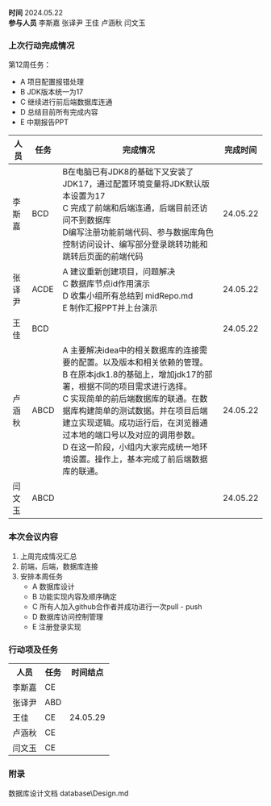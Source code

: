 **时间**  2024.05.22  
**参与人员**  李斯嘉  张译尹  王佳  卢涵秋  闫文玉  
### 上次行动完成情况  

第12周任务：  
   - A  项目配置报错处理  
   - B JDK版本统一为17  
   - C 继续进行前后端数据库连通  
   - D 总结目前所有完成内容  
   - E 中期报告PPT  

| 人员  | 任务   | 完成情况                                                                                 | 完成时间     |
| --- | ---- | ------------------------------------------------------------------------------------ | -------- |
| 李斯嘉 | BCD  |   B在电脑已有JDK8的基础下又安装了JDK17，通过配置环境变量将JDK默认版本设置为17    <br>C 完成了前端和后端连通，后端目前还访问不到数据库<br>D编写注册功能前端代码、参与数据库角色控制访问设计、编写部分登录跳转功能和跳转后页面的前端代码                                                                   | 24.05.22 |
| 张译尹 | ACDE | A 建议重新创建项目，问题解决  <br>C 数据库节点id作用演示  <br>D 收集小组所有总结到 midRepo.md  <br>E 制作汇报PPT并上台演示   | 24.05.22 |
| 王佳  | BCD  |                                                                                      | 24.05.22 |
| 卢涵秋 | ABCD | A 主要解决idea中的相关数据库的连接需要的配置。以及版本和相关依赖的管理。<br>B 在原本jdk1.8的基础上，增加jdk17的部署，根据不同的项目需求进行选择。<br>C 实现简单的前后端数据库的联通。在数据库构建简单的测试数据。并在项目后端建立实现逻辑。成功运行后，在浏览器通过本地的端口号以及对应的调用参数。<br>D 在这一阶段，小组内大家完成统一地环境设置。操作上，基本完成了前后端数据库的联通。                                                                                  | 24.05.22 |
| 闫文玉 | ABCD |                                                                                      | 24.05.22 |

### 本次会议内容  

1. 上周完成情况汇总  
2. 前端，后端，数据库连接  
3. 安排本周任务  
   - A 数据库设计  
   - B 功能实现内容及顺序确定  
   - C 所有人加入github合作者并成功进行一次pull - push  
   - D 数据库访问控制管理  
   - E 注册登录实现  


### 行动项及任务  

<table>
<tr>
<th align="center">人员</th>
<th align="center">任务</th>
<th vertical-align="center">时间结点</th>
</tr>
<tr>
<td>李斯嘉</td>
<td>CE</td>
<td rowspan=6 td align="center" vertical-align="middle">24.05.29</td>
</tr>
<tr>
<td>张译尹</td>
<td>ABD</td>
</tr>
<tr>
<td>王佳</td>
<td>CE</td>
</tr>
<tr>
<td>卢涵秋</td>
<td>CE</td>
</tr>
<tr>
<td>闫文玉</td>
<td>CE</td>
</tr>
<tr>
</table>

### 附录  

 数据库设计文档  database\\Design.md  